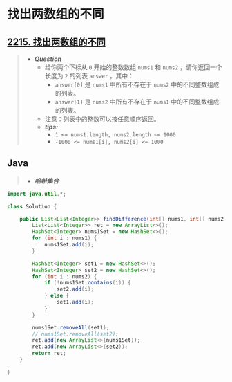 # 找出两数组的不同

## [2215. 找出两数组的不同](https://leetcode.cn/problems/find-the-difference-of-two-arrays/)

> - ***Question***
>   - 给你两个下标从 `0` 开始的整数数组 `nums1` 和 `nums2` ，请你返回一个长度为 `2` 的列表 `answer` ，其中：
>     - `answer[0]` 是 `nums1` 中所有不存在于 `nums2` 中的不同整数组成的列表。
>     - `answer[1]` 是 `nums2` 中所有不存在于 `nums1` 中的不同整数组成的列表。
>   - 注意：列表中的整数可以按任意顺序返回。
>   - ***tips:***
>     - `1 <= nums1.length, nums2.length <= 1000`
>     - `-1000 <= nums1[i], nums2[i] <= 1000`

## Java

> - ***哈希集合***

```java
import java.util.*;

class Solution {

    public List<List<Integer>> findDifference(int[] nums1, int[] nums2) {
        List<List<Integer>> ret = new ArrayList<>();
        HashSet<Integer> nums1Set = new HashSet<>();
        for (int i : nums1) {
            nums1Set.add(i);
        }

        HashSet<Integer> set1 = new HashSet<>();
        HashSet<Integer> set2 = new HashSet<>();
        for (int i : nums2) {
            if (!nums1Set.contains(i)) {
                set2.add(i);
            } else {
                set1.add(i);
            }
        }

        nums1Set.removeAll(set1);
        // nums1Set.removeAll(set2);
        ret.add(new ArrayList<>(nums1Set));
        ret.add(new ArrayList<>(set2));
        return ret;
    }

}
```
